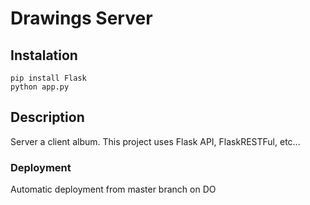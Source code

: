 # Drawings Server

## Instalation

```
pip install Flask
python app.py
```

## Description

Server a client album. This project uses Flask API, FlaskRESTFul, etc...

### Deployment

Automatic deployment from master branch on DO